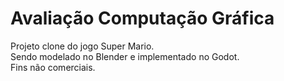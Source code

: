 # Avaliação Computação Gráfica
 Projeto clone do jogo Super Mario.  
 Sendo modelado no Blender e implementado no Godot.  
 Fins não comerciais.

